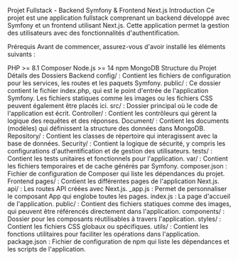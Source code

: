 Projet Fullstack - Backend Symfony & Frontend Next.js
Introduction
Ce projet est une application fullstack comprenant un backend développé avec Symfony et un frontend utilisant Next.js. Cette application permet la gestion des utilisateurs avec des fonctionnalités d'authentification.

Prérequis
Avant de commencer, assurez-vous d'avoir installé les éléments suivants :

PHP >= 8.1
Composer
Node.js >= 14
npm
MongoDB
Structure du Projet
Détails des Dossiers
Backend
config/ : Contient les fichiers de configuration pour les services, les routes et les paquets Symfony.
public/ : Ce dossier contient le fichier index.php, qui est le point d'entrée de l'application Symfony. Les fichiers statiques comme les images ou les fichiers CSS peuvent également être placés ici.
src/ : Dossier principal où le code de l'application est écrit.
Controller/ : Contient les contrôleurs qui gèrent la logique des requêtes et des réponses.
Document/ : Contient les documents (modèles) qui définissent la structure des données dans MongoDB.
Repository/ : Contient les classes de répertoire qui interagissent avec la base de données.
Security/ : Contient la logique de sécurité, y compris les configurations d'authentification et de gestion des utilisateurs.
tests/ : Contient les tests unitaires et fonctionnels pour l'application.
var/ : Contient les fichiers temporaires et de cache générés par Symfony.
composer.json : Fichier de configuration de Composer qui liste les dépendances du projet.
Frontend
pages/ : Contient les différentes pages de l'application Next.js.
api/ : Les routes API créées avec Next.js.
_app.js : Permet de personnaliser le composant App qui englobe toutes les pages.
index.js : La page d'accueil de l'application.
public/ : Contient des fichiers statiques comme des images, qui peuvent être référencés directement dans l'application.
components/ : Dossier pour les composants réutilisables à travers l'application.
styles/ : Contient les fichiers CSS globaux ou spécifiques.
utils/ : Contient les fonctions utilitaires pour faciliter les opérations dans l'application.
package.json : Fichier de configuration de npm qui liste les dépendances et les scripts de l'application.
